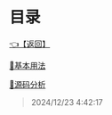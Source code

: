 # 目录  


[👈【返回】](/--Catalog--/Unity笔记/--Catalog--Unity笔记)  


[📁基本用法](/--Catalog--/Unity笔记/UniRx/基本用法/--Catalog--基本用法)  

[📁源码分析](/--Catalog--/Unity笔记/UniRx/源码分析/--Catalog--源码分析)  







> 2024/12/23 4:42:17
